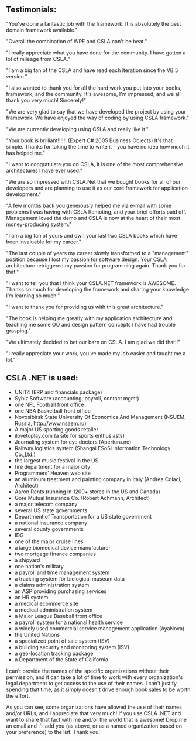 ## Testimonials:

"You’ve done a fantastic job with the framework. It is absolutely the best domain framework available."

"Overall the combination of WPF and CSLA can't be beat."

"I really appreciate what you have done for the community. I have gotten a lot of mileage from CSLA." 

"I am a big fan of the CSLA and have read each iteration since the VB 5 version." 

"I also wanted to thank you for all the hard work you put into your books, framework, and the community. It's awesome, I'm impressed, and we all thank you very much! Sincerely!" 

"We are very glad to say that we have developed the project by using your framework. We have enjoyed the way of coding by using CSLA framework." 

"We are currently developing using CSLA and really like it." 

"Your book is brilliant!!!!!! (Expert C# 2005 Business Objects) It's that simple. Thanks for taking the time to write it - you have no idea how much it has helped me." 

"I want to congratulate you on CSLA, it is one of the most comprehensive architectures I have ever used." 

"We are so impressed with CSLA.Net that we bought books for all of our developers and are planning to use it as our core framework for application development." 

"A few months back you generously helped me via e-mail with some problems I was having with CSLA Remoting, and your brief efforts paid off. Management loved the demo and CSLA is now at the heart of their most money-producing system." 

"I am a big fan of yours and own your last two CSLA books which have been invaluable for my career." 

"The last couple of years my career slowly transformed to a "management" position because I lost my passion for software design. Your CSLA architecture retriggered my passion for programming again. Thank you for that."

"I want to tell you that I think your CSLA.NET framework is AWESOME. Thanks so much for developing the framework and sharing your knowledge. I’m learning so much."

"I want to thank you for providing us with this great architecture."

"The book is helping me greatly with my application architecture and teaching me some OO and design pattern concepts I have had trouble grasping."

"We ultimately decided to bet our barn on CSLA. I am glad we did that!!"

"I really appreciate your work, you've made my job easier and taught me a lot."

## CSLA .NET is used:

* UNIT4 (ERP and financials package) 
* Sybiz Software (accounting, payroll, contact mgmt) 
* one NFL Football front office 
* one NBA Basketball front office 
* Novosibirsk State University Of Economics And Management (NSUEM, Russia,  http://www.nsaem.ru) 
* A major US sporting goods retailer 
* ilovetoplay.com (a site for sports enthusiasts) 
* Journaling system for eye doctors (Apertura.no) 
* Railway logistics system (Shangai ESoSi Information Technology Co.,Ltd.) 
* the largest music festival in the US 
* fire department for a major city 
* Programmers' Heaven web site 
* an aluminum treatment and painting company in Italy (Andrea Colaci, Architect) 
* Aaron Rents (running in 1200+ stores in the US and Canada) 
* Gore Mutual Insurance Co. (Robert Achmann, Architect) 
* a major telecom company 
* several US state governments 
* Department of Transportation for a US state government 
* a national insurance company 
* several county governments 
* IDG 
* one of the major cruise lines 
* a large biomedical device manufacturer 
* two mortgage finance companies 
* a shipyard 
* one nation's military 
* a payroll and time management system 
* a tracking system for biological museum data 
* a claims administration system 
* an ASP providing purchasing services 
* an HR system 
* a medical ecommerce site 
* a medical administration system 
* a Major League Baseball front office 
* a payroll system for a national health service 
* a widely used commercial service management application (AyaNova) 
* the United Nations 
* a specialized point of sale system (ISV) 
* a building security and monitoring system (ISV) 
* a geo-location tracking package 
* a Department of the State of California

I can't provide the names of the specific organizations without their permission, and it can take a lot of time to work with every organization's legal department to get access to the use of their names. I can't justify spending that time, as it simply doesn't drive enough book sales to be worth the effort. 

As you can see, some organizations have allowed the use of their names and/or URLs, and I appreciate that very much! If you use CSLA .NET and want to share that fact with me and/or the world that is awesome! Drop me an email and I'll add you (as above, or as a named organization based on your preference) to the list. Thank you! 
